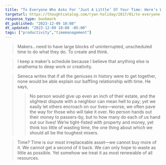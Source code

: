 ```yaml
---
title: "To Everyone Who Asks For ‘Just A Little’ Of Your Time: Here’s What It Costs To Say Yes"
targeturl: https://thoughtcatalog.com/ryan-holiday/2017/01/to-everyone-who-asks-for-just-a-little-of-your-time/
response_type: bookmark
dt_published: "2023-12-09 10:08"
dt_updated: "2023-12-09 10:08 -05:00"
tags: ["productivity","timemanagement"]
---
```


>  Makers...need to have large blocks of uninterrupted, unscheduled time to do what they do. To create and think. 

> I keep a maker’s schedule because I believe that anything else is anathema to deep work or creativity.

> Seneca writes that if all the geniuses in history were to get together, none would be able explain our baffling relationship with time. He says,
>
>    > No person would give up even an inch of their estate, and the slightest dispute with a neighbor can mean hell to pay; yet we easily let others encroach on our lives—worse, we often pave the way for those who will take it over. No person hands out their money to passers-by, but to how many do each of us hand out our lives! We’re tight-fisted with property and money, yet think too little of wasting time, the one thing about which we should all be the toughest misers.

> Time? Time is our most irreplaceable asset—we cannot buy more of it. We cannot get a second of it back. We can only hope to waste as little as possible. Yet somehow we treat it as most renewable of all resources. 
